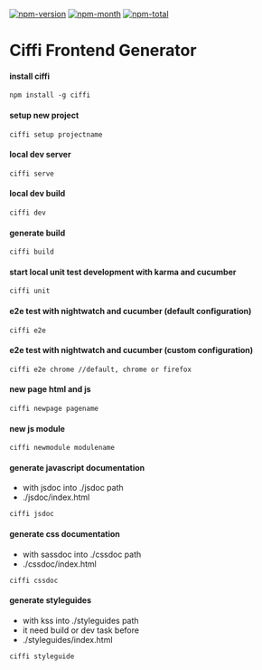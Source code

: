 [npm-month]: https://img.shields.io/npm/dm/ciffi.svg
[npm-total]: https://img.shields.io/npm/dt/ciffi.svg
[npm-version]: https://img.shields.io/npm/v/ciffi.svg
[npm-url]: https://www.npmjs.com/package/ciffi

[![npm-version][npm-version]][npm-url]
[![npm-month][npm-month]][npm-url]
[![npm-total][npm-total]][npm-url]

# Ciffi Frontend Generator #

#### install ciffi
```
npm install -g ciffi
```
#### setup new project
```
ciffi setup projectname
```
#### local dev server
```
ciffi serve
```
#### local dev build
```
ciffi dev
```
#### generate build
```
ciffi build
```
#### start local unit test development with karma and cucumber
```
ciffi unit
```
#### e2e test with nightwatch and cucumber (default configuration)
```
ciffi e2e
```
#### e2e test with nightwatch and cucumber (custom configuration)
```
ciffi e2e chrome //default, chrome or firefox
```
#### new page html and js
```
ciffi newpage pagename
```
#### new js module
```
ciffi newmodule modulename
```
#### generate javascript documentation
- with jsdoc into ./jsdoc path
- ./jsdoc/index.html
```
ciffi jsdoc
```
#### generate css documentation
- with sassdoc into ./cssdoc path
- ./cssdoc/index.html
```
ciffi cssdoc
```
#### generate styleguides
- with kss into ./styleguides path
- it need build or dev task before
- ./styleguides/index.html
```
ciffi styleguide
```
